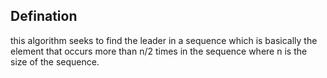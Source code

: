 ## Defination 
this algorithm seeks to find the leader in a sequence which is basically the element that occurs more than n/2 times in the sequence where n is the size of the sequence. 